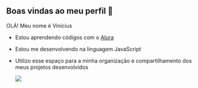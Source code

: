 ## Boas vindas ao meu perfil 💙

 OLÁ! Meu nome é Vinicius

- Estou aprendendo códigos com o [Alura](https://www.alura.com.br)
- Estou me desenvolvendo na linguagem JavaScript
- Utilizo esse espaço para a minha organização e compartilhamento dos meus projetos desenvolvidos

  ![](https://media1.tenor.com/m/COM78THbePQAAAAd/neymar.gif)
  
  
